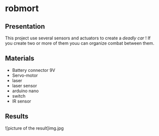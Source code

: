 # robmort

## Presentation
This project use several sensors and actuators to create a *deadly car* !
If you create two or more of them youu can organize combat between them.

## Materials
- Battery connector 9V
- Servo-motor
- laser
- laser sensor
- arduino nano
- switch
- IR sensor

## Results
![picture of the result]img.jpg
